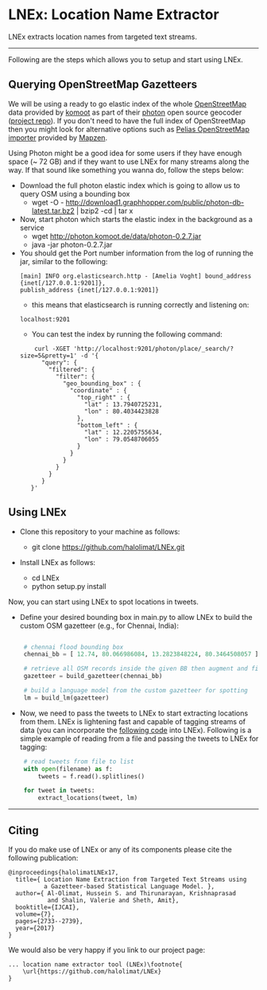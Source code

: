 # LNEx: Location Name Extractor #

LNEx extracts location names from targeted text streams.

---

Following are the steps which allows you to setup and start using LNEx.

## Querying OpenStreetMap Gazetteers  ##

We will be using a ready to go elastic index of the whole [OpenStreetMap](http://www.osm.org) data provided by [komoot](http://www.komoot.de) as part of their [photon](https://photon.komoot.de/) open source geocoder ([project repo](https://github.com/komoot/photon)). If you don't need to have the full index of OpenStreetMap then you might look for alternative options such as [Pelias OpenStreetMap importer](https://github.com/pelias/openstreetmap) provided by [Mapzen](https://www.mapzen.com/).

Using Photon might be a good idea for some users if they have enough space (~ 72 GB) and if they want to use LNEx for many streams along the way. If that sound like something you wanna do, follow the steps below:

 - Download the full photon elastic index which is going to allow us to query OSM using a bounding box
   - wget -O - http://download1.graphhopper.com/public/photon-db-latest.tar.bz2 | bzip2 -cd | tar x
 - Now, start photon which starts the elastic index in the background as a service
   - wget http://photon.komoot.de/data/photon-0.2.7.jar
   - java -jar photon-0.2.7.jar
 - You should get the Port number information from the log of running the jar, similar to the following:
   ```
   [main] INFO org.elasticsearch.http - [Amelia Voght] bound_address {inet[/127.0.0.1:9201]},
   publish_address {inet[/127.0.0.1:9201]}
   ```
   - this means that elasticsearch is running correctly and listening on:
   ```
   localhost:9201
   ```
   - You can test the index by running the following command:
   ```
       curl -XGET 'http://localhost:9201/photon/place/_search/?size=5&pretty=1' -d '{
         "query": {
           "filtered": {
             "filter": {
               "geo_bounding_box" : {
                 "coordinate" : {
                   "top_right" : {
                     "lat" : 13.7940725231,
                     "lon" : 80.4034423828
                   },
                   "bottom_left" : {
                     "lat" : 12.2205755634,
                     "lon" : 79.0548706055
                   }
                 }
               }
             }
           }
         }
      }'
    ```

## Using LNEx ##

 - Clone this repository to your machine as follows:
   - git clone https://github.com/halolimat/LNEx.git

 - Install LNEx as follows:
   - cd LNEx
   - python setup.py install

Now, you can start using LNEx to spot locations in tweets.

 - Define your desired bounding box in main.py to allow LNEx to build the custom OSM gazetteer (e.g., for Chennai, India):

   ```python

    # chennai flood bounding box
    chennai_bb = [ 12.74, 80.066986084, 13.2823848224, 80.3464508057 ]

    # retrieve all OSM records inside the given BB then augment and filter the gazetteer
    gazetteer = build_gazetteer(chennai_bb)

    # build a language model from the custom gazetteer for spotting
    lm = build_lm(gazetteer)

   ```
 - Now, we need to pass the tweets to LNEx to start extracting locations from them. LNEx is lightening fast and capable of tagging streams of data (you can incorporate the [following code](https://github.com/tweepy/tweepy/blob/master/examples/streaming.py) into LNEx). Following is a simple example of reading from a file and passing the tweets to LNEx for tagging:
   ```python
    # read tweets from file to list
    with open(filename) as f:
        tweets = f.read().splitlines()

    for tweet in tweets:
        extract_locations(tweet, lm)
   ```
---

## Citing ##

If you do make use of LNEx or any of its components please cite the following publication:

    @inproceedings{halolimatLNEx17,
      title={ Location Name Extraction from Targeted Text Streams using
              a Gazetteer-based Statistical Language Model. },
      author={ Al-Olimat, Hussein S. and Thirunarayan, Krishnaprasad
               and Shalin, Valerie and Sheth, Amit},
      booktitle={IJCAI},
      volume={7},
      pages={2733--2739},
      year={2017}
    }

We would also be very happy if you link to our project page:

    ... location name extractor tool (LNEx)\footnote{
        \url{https://github.com/halolimat/LNEx}
    }
